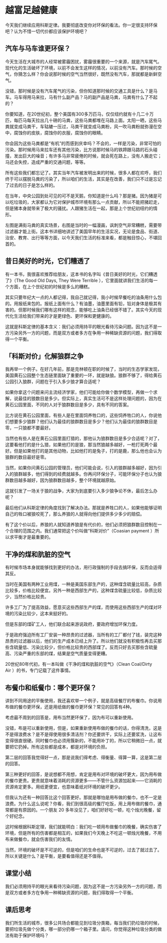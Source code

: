 # 越富足越健康
今天我们继续应用科斯定律。我要彻底改变你对环保的看法。你一定很支持环保吧？认为不惜一切代价都应该保护环境吧？
## 汽车与马车谁更环保？
今天生活在大城市的人经常被雾霾困扰，雾霾很重要的一个来源，就是汽车尾气。现代化的生活破坏了环境，以前不会发生这样的情况，以前没有汽车。那时候的空气，你猜怎么样？你会说那时候的空气当然很好，既然没有汽车，那就都是新鲜空气。

没错，那时候是没有汽车尾气的污染，但你知道那时候的交通工具是什么？是马车。马车得用马来拉，马有什么副产品？马的副产品是马粪，马粪有什么了不起的？

你要知道，在20世纪初，整个美国有300多万匹马，仅仅纽约就有十几二十万匹，每匹马每天拉出几十磅的马粪，这些马粪都堆在马路上面。太阳一晒，这些马粪就变成马粪干，车轱辘一压过，马粪干就变成马粪粉，风一吹马粪粉就弥漫在空中，腐蚀你的皮肤，腐蚀你的衣服，腐蚀你的眼睛。

你会因为这些马粪都是“有机”的而感到庆幸吗？不会的，一样是污染，非常可怕的污染。那时候用马来拉车还有其他污染，比方说那时候马的铁蹄跟马路的石头碰撞，发出巨大的噪音；有许多马非常疲倦的时候，就会死在路上，没有人搬走它；马还会失控，造成严重的交通问题，等等。

所有这些我们都忘记了。其实当年汽车被发明出来的时候，很多人都在欢呼，我们终于可以摆脱马粪的污染了，所以咱们的生活，其实是在改善，我们只不过是忘记了过去的日子是怎么样的。

在当年，中央公园到处可见的可不是天鹅，你知道是什么吗？那是猪。因为猪是可以吃垃圾的，大家都认为它对保护城市环境有那么一点贡献，所以不能把猪赶走，但是猪本身就带来了极大的骚扰。人跟猪生活在一起，那是上个世纪初纽约的情形。

左图是满街马粪的真实场景，右图是当时的一幅漫画，讽刺空气非常糟糕，需要带过滤器才能上街。这本书详细地讲述了美国早年的生活实况，无论是食品、街道、治安、教育、出行等等方面，以今天我们生活的标准来看，都是触目惊心，不堪回首的。
## 昔日美好的时光，它们糟透了
有一本书，我很喜欢推荐给朋友，这本书的名字叫《昔日美好的时光，它们糟透了》（The Good Old Days, They Were Terrible&nbsp;），它里面就讲我们生活的每一个方面，在上个世纪初的时候是多么的糟糕。

其实只要年纪大一点的人都记得，我自己就记得，我小时候早餐吃的油条用什么包的。用报纸来包的。报纸上面有什么？有油墨，油墨里面有铅，铅对身体是极其有害的。但那时候我们哪有这样的观念，能够吃上油条已经很不错了。其实今天的现代化生活给我们带来的才是更绿色、更环保和更健康的。

这就是科斯定律的基本含义：我们必须用持平的眼光看待污染问题。因为这不是一方污染另外一方的问题，而是双方或者多方在争用一种稀缺资源的问题，我们得取得一个平衡。
## 「科斯对价」化解狼群之争
我再举一个例子。在好几年前，那是克林顿在职的时候了，当时的生态学家发现，美国黄石公园整个生态链里面缺了重要的一环，就是缺狼。狼群不够了，得给黄石公园引入狼群，问题在于引入多少狼才算合适呢？

如果你拿这个问题来问主流经济学家，他们可能给你做个数学模型，再做一个求解，说最佳的狼数目是多少。但实际上，真实生活可不是这样处理问题的，因为在黄石公园里面，不同的人对于狼群数目是多少，具有不同的答案。

比方说在黄石公园里面，有些人是在里面饲养牲口的，这些饲养牲口的人，你说他们想要多少狼群？他们认为最佳的狼群数目是多少？他们认为最佳的狼群数目是零，一只狼都不要最好。

当然也有些人是在黄石公园里面打猎的，那他认为狼群数目是多少合适呢？对了，这要看他打的是什么猎，如果他打的是狼，那当然狼越多越好，一枪打死两个最好。但是如果他打的是其他动物，比如他打的是兔子，打的是鹿，那么他也会认为狼群的数目最好是零。

当然，如果你问黄石公园的管理员，他们可能会说，引入的狼群越多越好，因为引入的狼群越多，他们得到的经费就越多。你再问环保分子，可能环保分子也认为狼群数目越多越好，因为狼群数目越多，整个环境就越原始。

这就引发了一场关于狼的战争，大家为到底要引入多少狼争论不休，最后怎么办呢？

最后他们从科斯定律的角度找到了解决办法。那就是养牲口的人，如果他能够证明自己的牲口被狼咬死了，那么养狼的人就得向他们提供多少多少的赔偿。

有了这个价以后，养狼的人就知道养狼是有代价的，他们必须把狼群数目控制在一个合理的范围之内。我们通常把这个价叫做“科斯对价”（Coasian payment ）所以求平衡才是最重要的。
## 干净的煤和肮脏的空气
有时候市场本身就能够找到更好的办法，用行政强制的手段去搞环保，反而会适得其反。

当时在美国有两种工业用煤，一种是美国东部生产的，这种煤含硫量比较高，杂质比较多，价格比较便宜。另外一种是西部生产的，这种煤含硫量比较低，杂质比较少，当然价格比较贵。

许多工厂为了提高效益，愿意买这些西部生产的煤，而使用这些西部生产的煤对环境的污染比较少，这本来挺好的。

但是东部的煤矿工人，他们联合起来游说政府，要政府增加环保力度。

于是政府强迫所有工厂安装一种昂贵的过滤器，当所有的工厂都付了钱，装完这种昂贵的过滤器以后，他们的生产成本已经上升了。所以他们就没有积极性再去买那些含硫量低、污染比较少，但价格比较贵的西部煤了。反而只好去买那些含硫量高、污染严重的东部的煤，结果是空气质量变得更糟。

20世纪80年代初，有一本叫做《干净的煤和肮脏的空气》（Clean Coal/Dirty Air&nbsp;）的书，专门记载了这件事情。
## 布餐巾和纸餐巾：哪个更环保？
讲到不同用途的平衡使用，我还喜欢举一个例子，就是高级餐厅的布餐巾。你说用布做的餐巾更环保，还是用纸做的餐巾更环保？常见的回答有4种。

考虑最不周到的回答是，用布当然更环保了，因为布可以重新使用。

没错，布是可以重新使用，但是，如果重新使用布做的餐巾的话，你得清洗，这是不是得浪费水？是不是得使用很多清洁剂？你还要烘干，实际上还要浆洗，让这布变得很直很硬。同时餐巾也必须用簇新的，不能用补丁的，所以它稍微旧一点，就要把它扔掉。所有这些都是成本，都是对环境的负担。

第二层的回答我觉得好一点，那是说我们得考虑、得衡量、得算一算，这是第二层的回答。

第三种更好的回答，是说想都不用想，肯定是用布对环境的破坏更大，因为用布做的餐巾更贵。更贵就意味着消耗的资源更多——不管什么资源加起来——它消耗的资源肯定更多。用纸更便宜，也意味着纸对环境的破坏更少。

但我认为还有一种回答比这个回答更好。那就是哪怕是用布做的餐巾，也不一定是浪费。为什么这么说呢？你看，我们到很高级的餐厅吃饭，用上用布做的餐巾，通常都是有原因的。一个朋友 20 多年没见了，咱们好好吃一顿，吃个烛光晚餐，留个好纪念。

这时候根据科斯定理，我们就能明白：我们吃一顿用布做餐巾的晚餐，确实伤害了环境，但是所有的伤害都是相互的，如果我们今天晚上不吃这一顿烛光晚餐，不用布来做餐巾，就会伤害我们的友情。

当然，环境的破坏是不可逆的，但是咱们的生命也是不可逆的，过去了就过去了。所以关键是什么？是平衡，是要看值得还是不值得。
## 课堂小结
我们必须用持平的眼光来看待污染问题，因为这不是一方污染另外一方的问题，而是双方或者多方在争用一种稀缺资源的问题，我们得取得一个平衡。
## 课后思考
我们所生活的城市，很多公共场合都能见到垃圾分类箱，每当我们扔垃圾的时候，要把垃圾先做个分类，哪一部分扔哪一个箱子里。请问，你觉得这种垃圾分类的做法有助于保护环境吗？